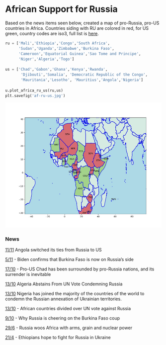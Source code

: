 # African Support for Russia

Based on the news items seen below, created a map of pro-Russia,
pro-US countries in Africa. Countries siding with RU are colored in
red, for US green, country codes are iso3, full list is [here](https://www.iban.com/country-codes).

```python
ru = ['Mali','Ethiopia','Congo','South Africa',
      'Sudan','Uganda','Zimbabwe','Burkina Faso',
      'Cameroon','Equatorial Guinea','Sao Tome and Principe',
      'Niger','Algeria','Togo'] 

us = ['Chad','Gabon','Ghana','Kenya','Rwanda',
       'Djibouti','Somalia', 'Democratic Republic of the Congo',
       'Mauritania','Lesotho', 'Mauritius','Angola','Nigeria']

u.plot_africa_ru_us(ru,us)
plt.savefig('af-ru-us.jpg')   
```

![](af-ru-us.jpg)


### News

[11/11](https://tfiglobalnews.com/2022/11/11/angola-switched-its-ties-from-russia-to-us-and-now-its-sovereignty-is-in-danger/)
Angola switched its ties from Russia to US

[5/11](https://tfiglobalnews.com/2022/11/05/biden-confirms-that-burkina-faso-is-now-on-russias-side/) -
Biden confirms that Burkina Faso is now on Russia’s side

[17/10](https://tfiglobalnews.com/2022/10/17/pro-us-chad-has-been-surrounded-by-pro-russia-nations-and-its-surrender-is-inevitable/) -
Pro-US Chad has been surrounded by pro-Russia nations, and its surrender is inevitable

[13/10](https://www.moroccoworldnews.com/2022/10/351809/algeria-abstains-from-un-vote-condemning-russias-annexations-in-ukraine)
Algeria Abstains From UN Vote Condemning Russia

[13/10](https://www.premiumtimesng.com/news/headlines/559361-nigeria-joins-us-others-to-condemn-russian-annexation-of-ukrainian-territories.html)
Nigeria has joined the majority of the countries of the world to condemn the Russian annexation of Ukrainian territories.

[13/10](https://www.africanews.com/2022/10/13/african-countries-divided-over-un-vote-against-russia//) -
African countries divided over UN vote against Russia

[9/10](https://www.bbc.com/news/world-africa-63171771) -
Why Russia is cheering on the Burkina Faso coup

[29/6](https://intellinews.com/russia-woos-africa-with-arms-grain-and-nuclear-power-252022/) -
Russia woos Africa with arms, grain and nuclear power

[21/4](https://news.yahoo.com/ethiopians-hope-fight-russia-ukraine-161351963.html) -
Ethiopians hope to fight for Russia in Ukraine




